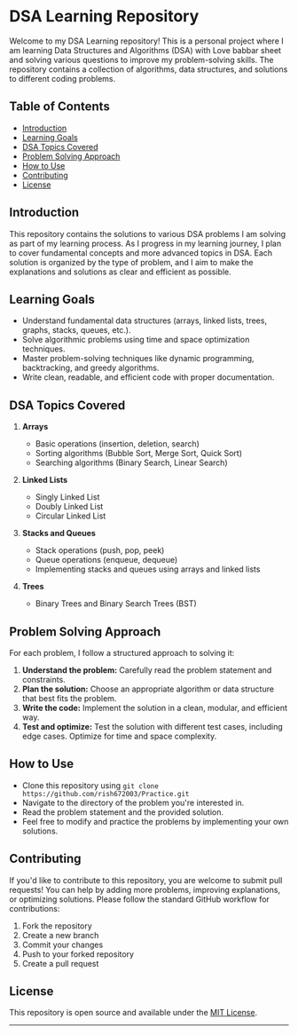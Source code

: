 # DSA Learning Repository

Welcome to my DSA Learning repository! This is a personal project where I am learning Data Structures and Algorithms (DSA) with Love babbar sheet and solving various questions to improve my problem-solving skills. The repository contains a collection of algorithms, data structures, and solutions to different coding problems.

## Table of Contents

- [Introduction](#introduction)
- [Learning Goals](#learning-goals)
- [DSA Topics Covered](#dsa-topics-covered)
- [Problem Solving Approach](#problem-solving-approach)
- [How to Use](#how-to-use)
- [Contributing](#contributing)
- [License](#license)

## Introduction

This repository contains the solutions to various DSA problems I am solving as part of my learning process. As I progress in my learning journey, I plan to cover fundamental concepts and more advanced topics in DSA. Each solution is organized by the type of problem, and I aim to make the explanations and solutions as clear and efficient as possible.

## Learning Goals

- Understand fundamental data structures (arrays, linked lists, trees, graphs, stacks, queues, etc.).
- Solve algorithmic problems using time and space optimization techniques.
- Master problem-solving techniques like dynamic programming, backtracking, and greedy algorithms.
- Write clean, readable, and efficient code with proper documentation.

## DSA Topics Covered

1. **Arrays**
   - Basic operations (insertion, deletion, search)
   - Sorting algorithms (Bubble Sort, Merge Sort, Quick Sort)
   - Searching algorithms (Binary Search, Linear Search)

2. **Linked Lists**
   - Singly Linked List
   - Doubly Linked List
   - Circular Linked List

3. **Stacks and Queues**
   - Stack operations (push, pop, peek)
   - Queue operations (enqueue, dequeue)
   - Implementing stacks and queues using arrays and linked lists

4. **Trees**
   - Binary Trees and Binary Search Trees (BST)

## Problem Solving Approach

For each problem, I follow a structured approach to solving it:

1. **Understand the problem:** Carefully read the problem statement and constraints.
2. **Plan the solution:** Choose an appropriate algorithm or data structure that best fits the problem.
3. **Write the code:** Implement the solution in a clean, modular, and efficient way.
4. **Test and optimize:** Test the solution with different test cases, including edge cases. Optimize for time and space complexity.

## How to Use

- Clone this repository using `git clone https://github.com/rish672003/Practice.git`
- Navigate to the directory of the problem you're interested in.
- Read the problem statement and the provided solution.
- Feel free to modify and practice the problems by implementing your own solutions.

## Contributing

If you'd like to contribute to this repository, you are welcome to submit pull requests! You can help by adding more problems, improving explanations, or optimizing solutions. Please follow the standard GitHub workflow for contributions:

1. Fork the repository
2. Create a new branch
3. Commit your changes
4. Push to your forked repository
5. Create a pull request

## License

This repository is open source and available under the [MIT License](LICENSE).

---

